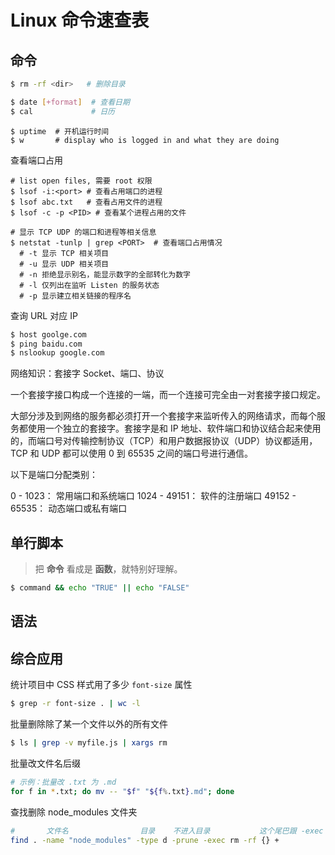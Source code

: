 # Linux 命令速查表


## 命令

```bash
$ rm -rf <dir>   # 删除目录
```

```bash
$ date [+format]  # 查看日期
$ cal             # 日历
```

```
$ uptime  # 开机运行时间
$ w       # display who is logged in and what they are doing

```

查看端口占用

```
# list open files, 需要 root 权限
$ lsof -i:<port> # 查看占用端口的进程
$ lsof abc.txt   # 查看占用文件的进程
$ lsof -c -p <PID> # 查看某个进程占用的文件

# 显示 TCP UDP 的端口和进程等相关信息
$ netstat -tunlp | grep <PORT>  # 查看端口占用情况
  # -t 显示 TCP 相关项目
  # -u 显示 UDP 相关项目
  # -n 拒绝显示别名，能显示数字的全部转化为数字
  # -l 仅列出在监听 Listen 的服务状态
  # -p 显示建立相关链接的程序名
```

查询 URL 对应 IP

```bash
$ host goolge.com
$ ping baidu.com
$ nslookup google.com
```

网络知识：套接字 Socket、端口、协议

一个套接字接口构成一个连接的一端，而一个连接可完全由一对套接字接口规定。

大部分涉及到网络的服务都必须打开一个套接字来监听传入的网络请求，而每个服务都使用一个独立的套接字。套接字是和 IP 地址、软件端口和协议结合起来使用的，而端口号对传输控制协议（TCP）和用户数据报协议（UDP）协议都适用，TCP 和 UDP 都可以使用 0 到 65535 之间的端口号进行通信。

以下是端口分配类别：

0 - 1023： 常用端口和系统端口
1024 - 49151： 软件的注册端口
49152 - 65535： 动态端口或私有端口




## 单行脚本

> 把 **命令** 看成是 **函数**，就特别好理解。

```bash
$ command && echo "TRUE" || echo "FALSE"
```


## 语法



## 综合应用

统计项目中 CSS 样式用了多少 `font-size` 属性

```bash
$ grep -r font-size . | wc -l
```

批量删除除了某一个文件以外的所有文件

```bash
$ ls | grep -v myfile.js | xargs rm
```

批量改文件名后缀

```bash
# 示例：批量改 .txt 为 .md
for f in *.txt; do mv -- "$f" "${f%.txt}.md"; done
```

查找删除 node_modules 文件夹

```bash
#       文件名                目录    不进入目录           这个尾巴跟 -exec 是一起的
find . -name "node_modules" -type d -prune -exec rm -rf {} +
```



